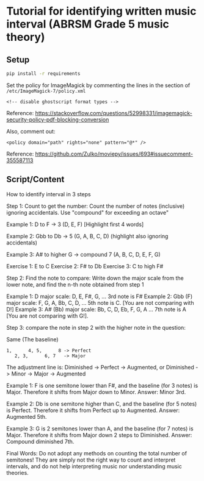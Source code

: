 # Tutorial for identifying written music interval (ABRSM Grade 5 music theory)

## Setup

```bash
pip install -r requirements
```

Set the policy for ImageMagick by commenting the lines in the section of `/etc/ImageMagick-7/policy.xml`

```
<!-- disable ghostscript format types -->
```

Reference: https://stackoverflow.com/questions/52998331/imagemagick-security-policy-pdf-blocking-conversion

Also, comment out:

```
<policy domain="path" rights="none" pattern="@*" />
```

Reference: https://github.com/Zulko/moviepy/issues/693#issuecomment-355587113

## Script/Content

How to identify interval in 3 steps

Step 1: Count to get the number:
Count the number of notes (inclusive) ignoring accidentals. Use "compound" for exceeding an octave"

Example 1: D to F -> 3 (D, E, F) [Highlight first 4 words]

Example 2: Gbb to Db -> 5 (G, A, B, C, D) (highlight also ignoring accidentals)

Example 3: A# to higher G -> compound 7 (A, B, C, D, E, F, G)

Exercise 1: E to C
Exercise 2: F# to Db
Exercise 3: C to high F#

Step 2: Find the note to compare:
Write down the major scale from the lower note, and find the n-th note obtained from step 1

Example 1: D major scale: D, E, F#, G, ... 3rd note is F#
Example 2: Gbb (F) major scale: F, G, A, Bb, C, D, ... 5th note is C. [You are not comparing with D!]
Example 3: A# (Bb) major scale: Bb, C, D, Eb, F, G, A ... 7th note is A [You are not comparing with G!].

Step 3: compare the note in step 2 with the higher note in the question:

Same (The baseline)
```
1,      4, 5,      8 -> Perfect
   2, 3,      6, 7   -> Major
```
The adjustment line is:
Diminished -> Perfect -> Augmented, or
Diminished -> Minor -> Major -> Augmented

Example 1: F is one semitone lower than F#, and the baseline (for 3 notes) is Major. Therefore it shifts from Major down to Minor. Answer: Minor 3rd.

Example 2: Db is one semitone higher than C, and the baseline (for 5 notes) is Perfect. Therefore it shifts from Perfect up to Augmented. Answer: Augmented 5th.

Example 3: G is 2 semitones lower than A, and the baseline (for 7 notes) is Major. Therefore it shifts from Major down 2 steps to Diminished. Answer: Compound diminished 7th.

Final Words:
Do not adopt any methods on counting the total number of semitones! They are simply not the right way to count and interpret intervals, and do not help interpreting music nor understanding music theories.
